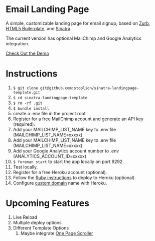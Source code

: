 Email Landing Page
============

A simple, customizable landing page for email signup, based on [Zurb](https://github.com/twitter/bootstrap), [HTML5 Boilerplate](https://github.com/h5bp/html5-boilerplate), and [Sinatra](https://github.com/sinatra/sinatra).

The current version has optional MailChimp and Google Analytics integration.

[Check Out the Demo]()

# Instructions

1. `$ git clone git@github.com:stoplion/sinatra-landingpage-template.git`
1. `$ cd sinatra-landingpage-template`
1. `$ rm -rf .git`
1. `$ bundle install`
1. create a .env file in the project root
1. Register for a free MailChimp account and generate an API key (required).
1. Add your MAILCHIMP_LIST_NAME key to .env file (MAILCHIMP_LIST_NAME=xxxxx).
1. Add your MAILCHIMP_LIST_NAME key to .env file (MAILCHIMP_LIST_NAME=xxxxx).
1. Add your Google Analytics account number to .env (ANALYTICS_ACCOUNT_ID=xxxxx)
1. `$ foreman start` to start the app locally on port 9292.
1. Test locally.
1. Register for a free Heroku account (optional).
1. Follow the [Ruby instructions](https://devcenter.heroku.com/articles/ruby) to deploy to Heroku (optional).
1. Configure [custom domain](https://devcenter.heroku.com/articles/custom-domains) name with Heroku.


# Upcoming Features
1. Live Reload
1. Multiple deploy options
1. Different Template Options
	1. Maybe integrate [One Page Scroller](http://www.thepetedesign.com/demos/onepage_scroll_demo.html)